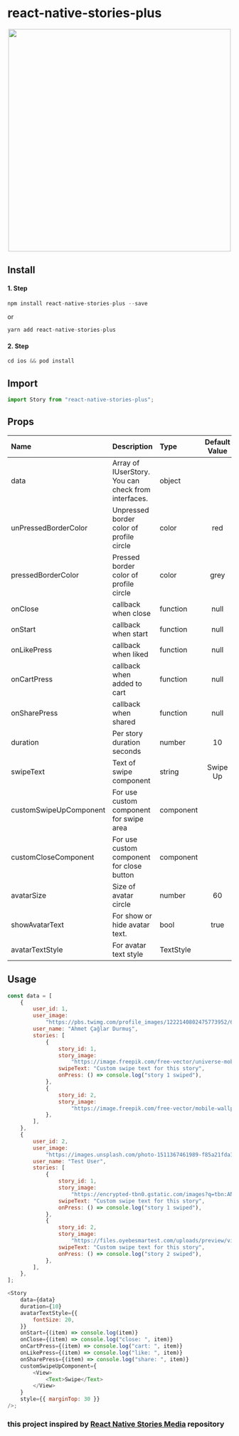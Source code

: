 # react-native-stories-plus

<p align="center">
<img src="./example/example.gif" height="500" />
</p>

## Install

#### 1. Step

```javascript
npm install react-native-stories-plus --save
```

or

```javascript
yarn add react-native-stories-plus
```

#### 2. Step

```javascript
cd ios && pod install
```

## Import

```javascript
import Story from "react-native-stories-plus";
```

## Props

| Name                   | Description                                         | Type      | Default Value |
| :--------------------- | :-------------------------------------------------- | :-------- | :-----------: |
| data                   | Array of IUserStory. You can check from interfaces. | object    |               |
| unPressedBorderColor   | Unpressed border color of profile circle            | color     |      red      |
| pressedBorderColor     | Pressed border color of profile circle              | color     |     grey      |
| onClose                | callback when close                                 | function  |     null      |
| onStart                | callback when start                                 | function  |     null      |
| onLikePress            | callback when liked                                 | function  |     null      |
| onCartPress            | callback when added to cart                         | function  |     null      |
| onSharePress           | callback when shared                                | function  |     null      |
| duration               | Per story duration seconds                          | number    |      10       |
| swipeText              | Text of swipe component                             | string    |   Swipe Up    |
| customSwipeUpComponent | For use custom component for swipe area             | component |               |
| customCloseComponent   | For use custom component for close button           | component |               |
| avatarSize             | Size of avatar circle                               | number    |      60       |
| showAvatarText         | For show or hide avatar text.                       | bool      |     true      |
| avatarTextStyle        | For avatar text style                               | TextStyle |               |

## Usage

```javascript
const data = [
	{
		user_id: 1,
		user_image:
			"https://pbs.twimg.com/profile_images/1222140802475773952/61OmyINj.jpg",
		user_name: "Ahmet Çağlar Durmuş",
		stories: [
			{
				story_id: 1,
				story_image:
					"https://image.freepik.com/free-vector/universe-mobile-wallpaper-with-planets_79603-600.jpg",
				swipeText: "Custom swipe text for this story",
				onPress: () => console.log("story 1 swiped"),
			},
			{
				story_id: 2,
				story_image:
					"https://image.freepik.com/free-vector/mobile-wallpaper-with-fluid-shapes_79603-601.jpg",
			},
		],
	},
	{
		user_id: 2,
		user_image:
			"https://images.unsplash.com/photo-1511367461989-f85a21fda167?ixid=MnwxMjA3fDB8MHxzZWFyY2h8Mnx8cHJvZmlsZXxlbnwwfHwwfHw%3D&ixlib=rb-1.2.1&w=1000&q=80",
		user_name: "Test User",
		stories: [
			{
				story_id: 1,
				story_image:
					"https://encrypted-tbn0.gstatic.com/images?q=tbn:ANd9GcTjORKvjcbMRGYPR3QIs3MofoWkD4wHzRd_eg&usqp=CAU",
				swipeText: "Custom swipe text for this story",
				onPress: () => console.log("story 1 swiped"),
			},
			{
				story_id: 2,
				story_image:
					"https://files.oyebesmartest.com/uploads/preview/vivo-u20-mobile-wallpaper-full-hd-(1)qm6qyz9v60.jpg",
				swipeText: "Custom swipe text for this story",
				onPress: () => console.log("story 2 swiped"),
			},
		],
	},
];

<Story
	data={data}
	duration={10}
	avatarTextStyle={{
		fontSize: 20,
	}}
	onStart={(item) => console.log(item)}
	onClose={(item) => console.log("close: ", item)}
	onCartPress={(item) => console.log("cart: ", item)}
	onLikePress={(item) => console.log("like: ", item)}
	onSharePress={(item) => console.log("share: ", item)}
	customSwipeUpComponent={
		<View>
			<Text>Swipe</Text>
		</View>
	}
	style={{ marginTop: 30 }}
/>;
```

### this project inspired by [React Native Stories Media](https://github.com/iguilhermeluis/react-native-stories-media) repository
